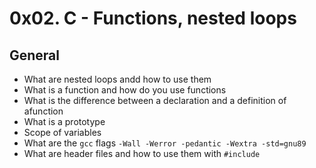 # 0x02. C - Functions, nested loops

## General
- What are nested loops andd how to use them
- What is a function and how do you use functions
- What is the difference between a declaration and a definition of  afunction
- What is a prototype
- Scope of variables
- What are the `gcc` flags `-Wall -Werror -pedantic -Wextra -std=gnu89`
- What are header files and how to use them with `#include`


